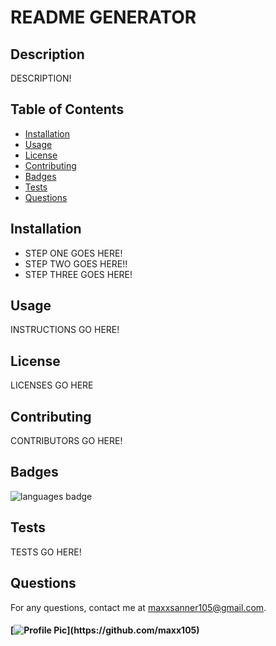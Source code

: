 
# README GENERATOR 

## Description 
 DESCRIPTION!
## Table of Contents 
* [Installation](#Installation)
* [Usage](#Usage)
* [License](#License)
* [Contributing](#Contributing)
* [Badges](#Badges)
* [Tests](#Tests)
* [Questions](#Questions)
## Installation 
* STEP ONE GOES HERE!
* STEP TWO GOES HERE!!
* STEP THREE GOES HERE!
## Usage 
 INSTRUCTIONS GO HERE!
## License 
 LICENSES GO HERE
## Contributing 
 CONTRIBUTORS GO HERE!
## Badges 
 ![languages badge](https://img.shields.io/github/languages/top/maxx105/readme_generator)
## Tests 
 TESTS GO HERE!
## Questions 
 For any questions, contact me at [maxxsanner105@gmail.com](mailto:maxxsanner105@gmail.com).
#### [![Profile Pic](https://avatars.githubusercontent.com/u/63183869?)](https://github.com/maxx105)
